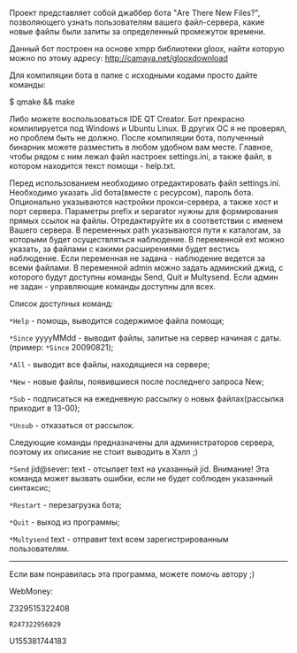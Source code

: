 Проект представляет собой джаббер бота "Are There New Files?", позволяющего узнать пользователям вашего файл-сервера, какие новые файлы были залиты за определенный промежуток времени.

Данный бот построен на основе xmpp библиотеки gloox, найти которую можно по этому адресу: http://camaya.net/glooxdownload

Для компиляции бота в папке с исходными кодами просто дайте команды:

$ qmake && make

Либо можете воспользоваться IDE QT Creator.
Бот прекрасно компилируется под Windows и Ubuntu Linux. В других ОС я не проверял, но проблем быть не должно.
После компиляции бота, полученный бинарник можете разместить в любом удобном вам месте. Главное, чтобы рядом с ним лежал файл настроек settings.ini, а также файл, в котором находится текст помощи - help.txt.

Перед использованием необходимо отредактировать файл settings.ini.
Необходимо указать Jid бота(вместе с ресурсом), пароль бота. Опционально указываются настройки прокси-сервера, а также хост и порт сервера. Параметры prefix и separator нужны для формирования прямых ссылок на файлы. Отредактируйте их в соответствии с именем Вашего сервера. В переменных path указываются пути к каталогам, за которыми будет осуществляться наблюдение. В переменной ext можно указать, за файлами с какими расширениями будет вестись наблюдение. Если переменная не задана - наблюдение ведется за всеми файлами. В переменной admin можно задать админский джид, с которого будут доступны команды Send, Quit и Multysend. Если админ не задан - управляющие команды доступны для всех.

Список доступных команд:

`*Help` - помощь, выводится содержимое файла помощи;

`*Since` yyyyMMdd - выводит файлы, залитые на сервер начиная с даты. (пример: `*Since` 20090821);

`*All` - выводит все файлы, находящиеся на сервере;

`*New` - новые файлы, появившиеся после последнего запроса New;

`*Sub` - подписаться на ежедневную рассылку о новых файлах(рассылка приходит в 13-00);

`*Unsub` - отказаться от рассылок.

Следующие команды предназначены для администраторов сервера, поэтому их описание не стоит выводить в Хэлп ;)

`*Send` jid@sever: text - отсылает text на указанный jid. Внимание! Эта команда может вызвать ошибки, если не будет соблюден указанный синтаксис;

`*Restart` - перезагрузка бота;

`*Quit` - выход из программы;

`*Multysend` text - отправит text всем зарегистрированным пользователям.



---

Если вам понравилась эта программа, можете помочь автору ;)

WebMoney:

Z329515322408

`R247322956029`

U155381744183